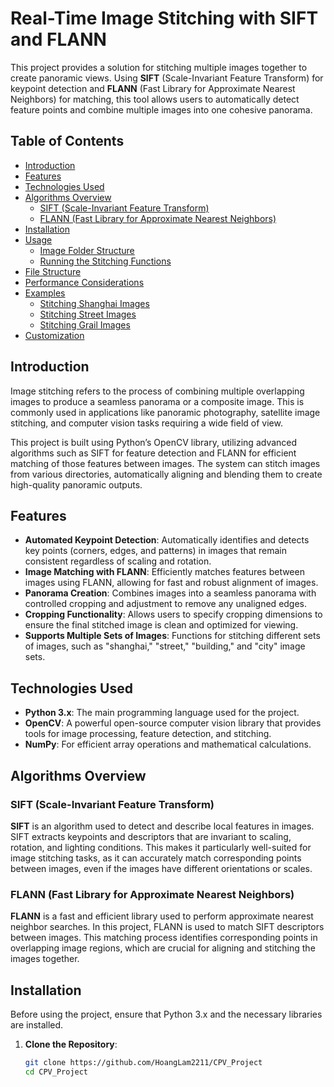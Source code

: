 # Real-Time Image Stitching with SIFT and FLANN

This project provides a solution for stitching multiple images together to create panoramic views. Using **SIFT** (Scale-Invariant Feature Transform) for keypoint detection and **FLANN** (Fast Library for Approximate Nearest Neighbors) for matching, this tool allows users to automatically detect feature points and combine multiple images into one cohesive panorama.

## Table of Contents
- [Introduction](#introduction)
- [Features](#features)
- [Technologies Used](#technologies-used)
- [Algorithms Overview](#algorithms-overview)
  - [SIFT (Scale-Invariant Feature Transform)](#sift)
  - [FLANN (Fast Library for Approximate Nearest Neighbors)](#flann)
- [Installation](#installation)
- [Usage](#usage)
  - [Image Folder Structure](#image-folder-structure)
  - [Running the Stitching Functions](#running-the-stitching-functions)
- [File Structure](#file-structure)
- [Performance Considerations](#performance-considerations)
- [Examples](#examples)
  - [Stitching Shanghai Images](#stitching-shanghai-images)
  - [Stitching Street Images](#stitching-street-images)
  - [Stitching Grail Images](#stitching-grail-images)
- [Customization](#customization)


## Introduction
Image stitching refers to the process of combining multiple overlapping images to produce a seamless panorama or a composite image. This is commonly used in applications like panoramic photography, satellite image stitching, and computer vision tasks requiring a wide field of view. 

This project is built using Python’s OpenCV library, utilizing advanced algorithms such as SIFT for feature detection and FLANN for efficient matching of those features between images. The system can stitch images from various directories, automatically aligning and blending them to create high-quality panoramic outputs.

## Features
- **Automated Keypoint Detection**: Automatically identifies and detects key points (corners, edges, and patterns) in images that remain consistent regardless of scaling and rotation.
- **Image Matching with FLANN**: Efficiently matches features between images using FLANN, allowing for fast and robust alignment of images.
- **Panorama Creation**: Combines images into a seamless panorama with controlled cropping and adjustment to remove any unaligned edges.
- **Cropping Functionality**: Allows users to specify cropping dimensions to ensure the final stitched image is clean and optimized for viewing.
- **Supports Multiple Sets of Images**: Functions for stitching different sets of images, such as "shanghai," "street," "building," and "city" image sets.

## Technologies Used
- **Python 3.x**: The main programming language used for the project.
- **OpenCV**: A powerful open-source computer vision library that provides tools for image processing, feature detection, and stitching.
- **NumPy**: For efficient array operations and mathematical calculations.
  
## Algorithms Overview

### SIFT (Scale-Invariant Feature Transform)
**SIFT** is an algorithm used to detect and describe local features in images. SIFT extracts keypoints and descriptors that are invariant to scaling, rotation, and lighting conditions. This makes it particularly well-suited for image stitching tasks, as it can accurately match corresponding points between images, even if the images have different orientations or scales.

### FLANN (Fast Library for Approximate Nearest Neighbors)
**FLANN** is a fast and efficient library used to perform approximate nearest neighbor searches. In this project, FLANN is used to match SIFT descriptors between images. This matching process identifies corresponding points in overlapping image regions, which are crucial for aligning and stitching the images together.

## Installation
Before using the project, ensure that Python 3.x and the necessary libraries are installed.

1. **Clone the Repository**:
   ```bash
   git clone https://github.com/HoangLam2211/CPV_Project
   cd CPV_Project
